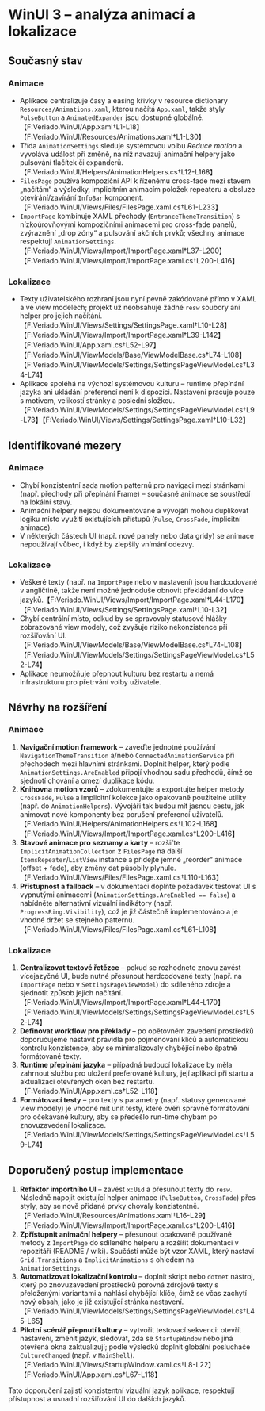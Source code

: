 # WinUI 3 – analýza animací a lokalizace

## Současný stav

### Animace
- Aplikace centralizuje časy a easing křivky v resource dictionary `Resources/Animations.xaml`, kterou načítá `App.xaml`, takže styly `PulseButton` a `AnimatedExpander` jsou dostupné globálně.【F:Veriado.WinUI/App.xaml†L1-L18】【F:Veriado.WinUI/Resources/Animations.xaml†L1-L30】
- Třída `AnimationSettings` sleduje systémovou volbu *Reduce motion* a vyvolává událost při změně, na níž navazují animační helpery jako pulsování tlačítek či expanderů.【F:Veriado.WinUI/Helpers/AnimationHelpers.cs†L12-L168】
- `FilesPage` používá kompoziční API k řízenému cross-fade mezi stavem „načítám“ a výsledky, implicitním animacím položek repeateru a obsluze otevírání/zavírání `InfoBar` komponent.【F:Veriado.WinUI/Views/Files/FilesPage.xaml.cs†L61-L233】
- `ImportPage` kombinuje XAML přechody (`EntranceThemeTransition`) s nízkoúrovňovými kompozičními animacemi pro cross-fade panelů, zvýraznění „drop zóny“ a pulsování akčních prvků; všechny animace respektují `AnimationSettings`.【F:Veriado.WinUI/Views/Import/ImportPage.xaml†L37-L200】【F:Veriado.WinUI/Views/Import/ImportPage.xaml.cs†L200-L416】

### Lokalizace
- Texty uživatelského rozhraní jsou nyní pevně zakódované přímo v XAML a ve view modelech; projekt už neobsahuje žádné `resw` soubory ani helper pro jejich načítání.【F:Veriado.WinUI/Views/Settings/SettingsPage.xaml†L10-L28】【F:Veriado.WinUI/Views/Import/ImportPage.xaml†L39-L142】【F:Veriado.WinUI/App.xaml.cs†L52-L97】【F:Veriado.WinUI/ViewModels/Base/ViewModelBase.cs†L74-L108】【F:Veriado.WinUI/ViewModels/Settings/SettingsPageViewModel.cs†L34-L74】
- Aplikace spoléhá na výchozí systémovou kulturu – runtime přepínání jazyka ani ukládání preferencí není k dispozici. Nastavení pracuje pouze s motivem, velikostí stránky a poslední složkou.【F:Veriado.WinUI/ViewModels/Settings/SettingsPageViewModel.cs†L9-L73】【F:Veriado.WinUI/Views/Settings/SettingsPage.xaml†L10-L32】

## Identifikované mezery

### Animace
- Chybí konzistentní sada motion patternů pro navigaci mezi stránkami (např. přechody při přepínání Frame) – současné animace se soustředí na lokální stavy.
- Animační helpery nejsou dokumentované a vývojáři mohou duplikovat logiku místo využití existujících přístupů (`Pulse`, `CrossFade`, implicitní animace).
- V některých částech UI (např. nové panely nebo data gridy) se animace nepoužívají vůbec, i když by zlepšily vnímání odezvy.

### Lokalizace
- Veškeré texty (např. na `ImportPage` nebo v nastavení) jsou hardcodované v angličtině, takže není možné jednoduše obnovit překládání do více jazyků.【F:Veriado.WinUI/Views/Import/ImportPage.xaml†L44-L170】【F:Veriado.WinUI/Views/Settings/SettingsPage.xaml†L10-L32】
- Chybí centrální místo, odkud by se spravovaly statusové hlášky zobrazované view modely, což zvyšuje riziko nekonzistence při rozšiřování UI.【F:Veriado.WinUI/ViewModels/Base/ViewModelBase.cs†L74-L108】【F:Veriado.WinUI/ViewModels/Settings/SettingsPageViewModel.cs†L52-L74】
- Aplikace neumožňuje přepnout kulturu bez restartu a nemá infrastrukturu pro přetrvání volby uživatele.

## Návrhy na rozšíření

### Animace
1. **Navigační motion framework** – zaveďte jednotné používání `NavigationThemeTransition` a/nebo `ConnectedAnimationService` při přechodech mezi hlavními stránkami. Doplnit helper, který podle `AnimationSettings.AreEnabled` připojí vhodnou sadu přechodů, čímž se sjednotí chování a omezí duplikace kódu.
2. **Knihovna motion vzorů** – zdokumentujte a exportujte helper metody `CrossFade`, `Pulse` a implicitní kolekce jako opakovaně použitelné utility (např. do `AnimationHelpers`). Vývojáři tak budou mít jasnou cestu, jak animovat nové komponenty bez porušení preferencí uživatelů.【F:Veriado.WinUI/Helpers/AnimationHelpers.cs†L102-L168】【F:Veriado.WinUI/Views/Import/ImportPage.xaml.cs†L200-L416】
3. **Stavové animace pro seznamy a karty** – rozšiřte `ImplicitAnimationCollection` z `FilesPage` na další `ItemsRepeater`/`ListView` instance a přidejte jemné „reorder“ animace (offset + fade), aby změny dat působily plynule.【F:Veriado.WinUI/Views/Files/FilesPage.xaml.cs†L110-L163】
4. **Přístupnost a fallback** – v dokumentaci doplňte požadavek testovat UI s vypnutými animacemi (`AnimationSettings.AreEnabled == false`) a nabídněte alternativní vizuální indikátory (např. `ProgressRing.Visibility`), což je již částečně implementováno a je vhodné držet se stejného patternu.【F:Veriado.WinUI/Views/Files/FilesPage.xaml.cs†L61-L108】

### Lokalizace
1. **Centralizovat textové řetězce** – pokud se rozhodnete znovu zavést vícejazyčné UI, bude nutné přesunout hardcodované texty (např. na `ImportPage` nebo v `SettingsPageViewModel`) do sdíleného zdroje a sjednotit způsob jejich načítání.【F:Veriado.WinUI/Views/Import/ImportPage.xaml†L44-L170】【F:Veriado.WinUI/ViewModels/Settings/SettingsPageViewModel.cs†L52-L74】
2. **Definovat workflow pro překlady** – po opětovném zavedení prostředků doporučujeme nastavit pravidla pro pojmenování klíčů a automatickou kontrolu konzistence, aby se minimalizovaly chybějící nebo špatně formátované texty.
3. **Runtime přepínání jazyka** – případná budoucí lokalizace by měla zahrnout službu pro uložení preferované kultury, její aplikaci při startu a aktualizaci otevřených oken bez restartu.【F:Veriado.WinUI/App.xaml.cs†L52-L118】
4. **Formátovací testy** – pro texty s parametry (např. statusy generované view modely) je vhodné mít unit testy, které ověří správné formátování pro očekávané kultury, aby se předešlo run-time chybám po znovuzavedení lokalizace.【F:Veriado.WinUI/ViewModels/Settings/SettingsPageViewModel.cs†L59-L74】

## Doporučený postup implementace
1. **Refaktor importního UI** – zavést `x:Uid` a přesunout texty do `resw`. Následně napojit existující helper animace (`PulseButton`, `CrossFade`) přes styly, aby se nově přidané prvky chovaly konzistentně.【F:Veriado.WinUI/Resources/Animations.xaml†L16-L29】【F:Veriado.WinUI/Views/Import/ImportPage.xaml.cs†L200-L416】
2. **Zpřístupnit animační helpery** – přesunout opakovaně používané metody z `ImportPage` do sdíleného helperu a rozšířit dokumentaci v repozitáři (README / wiki). Součástí může být vzor XAML, který nastaví `Grid.Transitions` a `ImplicitAnimations` s ohledem na `AnimationSettings`.
3. **Automatizovat lokalizační kontrolu** – doplnit skript nebo `dotnet` nástroj, který po znovuzavedení prostředků porovná zdrojové texty s přeloženými variantami a nahlásí chybějící klíče, čímž se včas zachytí nový obsah, jako je již existující stránka nastavení.【F:Veriado.WinUI/ViewModels/Settings/SettingsPageViewModel.cs†L45-L65】
4. **Pilotní scénář přepnutí kultury** – vytvořit testovací sekvenci: otevřít nastavení, změnit jazyk, sledovat, zda se `StartupWindow` nebo jiná otevřená okna zaktualizují; podle výsledků doplnit globální posluchače `CultureChanged` (např. v `MainShell`).【F:Veriado.WinUI/Views/StartupWindow.xaml.cs†L8-L22】【F:Veriado.WinUI/App.xaml.cs†L67-L118】

Tato doporučení zajistí konzistentní vizuální jazyk aplikace, respektují přístupnost a usnadní rozšiřování UI do dalších jazyků.
